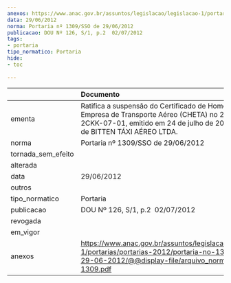 ```yaml
---
anexos: https://www.anac.gov.br/assuntos/legislacao/legislacao-1/portarias/portarias-2012/portaria-no-1309-sso-de-29-06-2012/@@display-file/arquivo_norma/PA2012-1309.pdf
data: 29/06/2012
norma: Portaria nº 1309/SSO de 29/06/2012
publicacao: DOU Nº 126, S/1, p.2  02/07/2012
tags:
- portaria
tipo_normatico: Portaria
hide: 
- toc 
 
---
```


|                    | Documento                                                                                                                                                                            |
|:-------------------|:-------------------------------------------------------------------------------------------------------------------------------------------------------------------------------------|
| ementa             | Ratifica a suspensão do Certificado de Homologação de Empresa de Transporte Aéreo (CHETA) no 2006-07-2CKK-07-01, emitido em 24 de julho de 2006, em favor de BITTEN TÁXI AÉREO LTDA. |
| norma              | Portaria nº 1309/SSO de 29/06/2012                                                                                                                                                   |
| tornada_sem_efeito |                                                                                                                                                                                      |
| alterada           |                                                                                                                                                                                      |
| data               | 29/06/2012                                                                                                                                                                           |
| outros             |                                                                                                                                                                                      |
| tipo_normatico     | Portaria                                                                                                                                                                             |
| publicacao         | DOU Nº 126, S/1, p.2  02/07/2012                                                                                                                                                     |
| revogada           |                                                                                                                                                                                      |
| em_vigor           |                                                                                                                                                                                      |
| anexos             | https://www.anac.gov.br/assuntos/legislacao/legislacao-1/portarias/portarias-2012/portaria-no-1309-sso-de-29-06-2012/@@display-file/arquivo_norma/PA2012-1309.pdf                    |